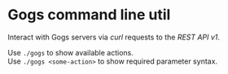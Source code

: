 # Gogs command line util

Interact with Gogs servers via *curl* requests to the *REST API v1*.

Use `./gogs` to show available actions.  
Use `./gogs <some-action>` to show required parameter syntax.
